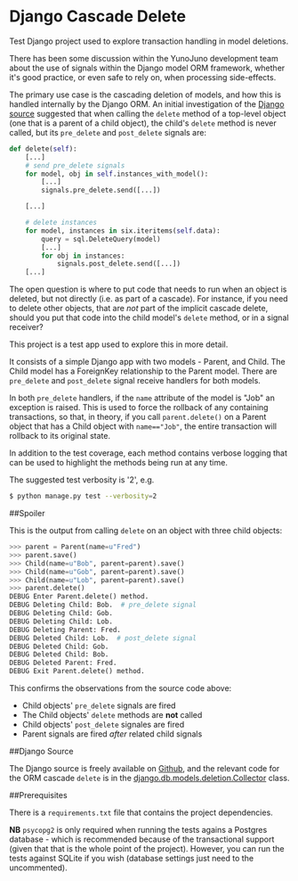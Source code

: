 Django Cascade Delete
=====================

Test Django project used to explore transaction handling in model deletions.

There has been some discussion within the YunoJuno development team about
the use of signals within the Django model ORM framework, whether it's
good practice, or even safe to rely on, when processing side-effects.

The primary use case is the cascading deletion of models, and how this is
handled internally by the Django ORM. An initial investigation of the [Django
source](https://github.com/django/django/blob/master/django/db/models/deletion.py#L242)
suggested that when calling the `delete` method of a top-level object 
(one that is a parent of a child object), the child's `delete` method
is never called, but its `pre_delete` and `post_delete` signals are:

```python
def delete(self):
    [...]
    # send pre_delete signals
    for model, obj in self.instances_with_model():
        [...]
        signals.pre_delete.send([...])

    [...]

    # delete instances
    for model, instances in six.iteritems(self.data):
        query = sql.DeleteQuery(model)
        [...]
        for obj in instances:
            signals.post_delete.send([...])
    [...]
```

The open question is where to put code that needs to run when an object is
deleted, but not directly (i.e. as part of a cascade). For instance, if
you need to delete other objects, that are *not* part of the implicit
cascade delete, should you put that code into the child model's `delete`
method, or in a signal receiver?

This project is a test app used to explore this in more detail.

It consists of a simple Django app with two models - Parent, and Child.
The Child model has a ForeignKey relationship to the Parent model. There
are `pre_delete` and `post_delete` signal receive handlers for both models.

In both `pre_delete` handlers, if the `name` attribute of the model is "Job"
an exception is raised. This is used to force the rollback of any containing
transactions, so that, in theory, if you call `parent.delete()` on a Parent
object that has a Child object with `name=="Job"`, the entire transaction
will rollback to its original state.

In addition to the test coverage, each method contains verbose logging
that can be used to highlight the methods being run at any time.

The suggested test verbosity is '2', e.g.

```bash
$ python manage.py test --verbosity=2
```

##Spoiler

This is the output from calling `delete` on an object with three child objects:

```python
>>> parent = Parent(name=u"Fred")
>>> parent.save()
>>> Child(name=u"Bob", parent=parent).save()
>>> Child(name=u"Gob", parent=parent).save()
>>> Child(name=u"Lob", parent=parent).save()
>>> parent.delete()
DEBUG Enter Parent.delete() method.
DEBUG Deleting Child: Bob.  # pre_delete signal
DEBUG Deleting Child: Gob.
DEBUG Deleting Child: Lob.
DEBUG Deleting Parent: Fred.
DEBUG Deleted Child: Lob.  # post_delete signal
DEBUG Deleted Child: Gob.
DEBUG Deleted Child: Bob.
DEBUG Deleted Parent: Fred.
DEBUG Exit Parent.delete() method.
```

This confirms the observations from the source code above:

* Child objects' `pre_delete` signals are fired
* The Child objects' `delete` methods are **not** called
* Child objects' `post_delete` signales are fired
* Parent signals are fired *after* related child signals

##Django Source

The Django source is freely available on [Github](https://github.com/django/django/), and the relevant code for the ORM cascade `delete` is in the [django.db.models.deletion.Collector](https://github.com/django/django/blob/master/django/db/models/deletion.py#L242) class.


##Prerequisites

There is a `requirements.txt` file that contains the project dependencies.

**NB** `psycopg2` is only required when running the tests agains a Postgres
database - which is recommended because of the transactional support (given
that that is the whole point of the project). However, you can run the tests
against SQLite if you wish (database settings just need to the uncommented).
